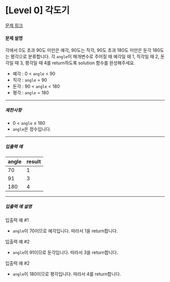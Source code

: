 # [Level 0] 각도기

[문제 링크](https://school.programmers.co.kr/learn/courses/30/lessons/120829)

#### 문제 설명

각에서 0도 초과 90도 미만은 예각, 90도는 직각, 90도 초과 180도 미만은 둔각 180도는 평각으로 분류합니다. 각 ```angle```이 매개변수로 주어질 때 예각일 때 1, 직각일 때 2, 둔각일 때 3, 평각일 때 4를 return하도록 solution 함수를 완성해주세요.

- 예각 : 0 < ```angle``` < 90
- 직각 : ```angle``` = 90
- 둔각 : 90 < ```angle``` < 180
- 평각 : ```angle``` = 180

---

##### 제한사항

- 0 < ```angle``` ≤ 180
- ```angle```은 정수입니다.

---

##### 입출력 예

|angle|result|
|:---|:---|
|70|1|
|91|3|
|180|4|

---

##### 입출력 예 설명

입출력 예 #1

- ```angle```이 70이므로 예각입니다. 따라서 1을 return합니다.

입출력 예 #2

- ```angle```이 91이므로 둔각입니다. 따라서 3을 return합니다.

입출력 예 #2

- ```angle```이 180이므로 평각입니다. 따라서 4를 return합니다.
